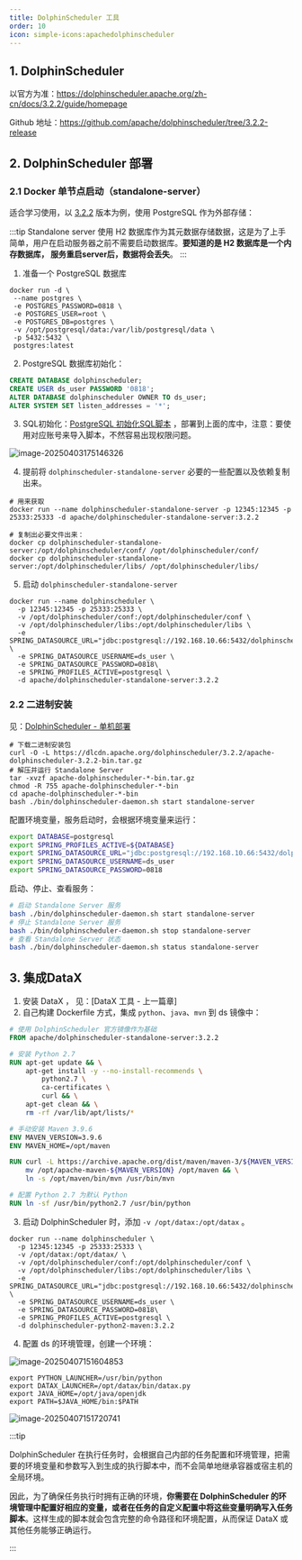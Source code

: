 ```yaml
---
title: DolphinScheduler 工具
order: 10
icon: simple-icons:apachedolphinscheduler
---
```


## 1. DolphinScheduler 

以官方为准：https://dolphinscheduler.apache.org/zh-cn/docs/3.2.2/guide/homepage

Github 地址：https://github.com/apache/dolphinscheduler/tree/3.2.2-release

## 2. DolphinScheduler 部署

### 2.1 Docker 单节点启动（standalone-server）

适合学习使用，以 [3.2.2](https://github.com/apache/dolphinscheduler/tree/3.2.2-release) 版本为例，使用 PostgreSQL 作为外部存储：

:::tip
Standalone server 使用 H2 数据库作为其元数据存储数据，这是为了上手简单，用户在启动服务器之前不需要启动数据库。**要知道的是 H2 数据库是一个内存数据库， 服务重启server后，数据将会丢失**。
:::

1. 准备一个 PostgreSQL 数据库

```shell
docker run -d \
 --name postgres \
 -e POSTGRES_PASSWORD=0818 \
 -e POSTGRES_USER=root \
 -e POSTGRES_DB=postgres \
 -v /opt/postgresql/data:/var/lib/postgresql/data \
 -p 5432:5432 \
 postgres:latest
```

2. PostgreSQL 数据库初始化：

```sql
CREATE DATABASE dolphinscheduler;
CREATE USER ds_user PASSWORD '0818';
ALTER DATABASE dolphinscheduler OWNER TO ds_user;
ALTER SYSTEM SET listen_addresses = '*';
```

3. SQL初始化：[PostgreSQL 初始化SQL脚本](https://raw.githubusercontent.com/apache/dolphinscheduler/3.2.2/dolphinscheduler-dao/src/main/resources/sql/dolphinscheduler_postgresql.sql) ，部署到上面的库中，注意：要使用对应账号来导入脚本，不然容易出现权限问题。

![image-20250403175146326](https://raw.githubusercontent.com/xupengboo/xupengboo-picture/main/img/image-20250403175146326.png)

4. 提前将 `dolphinscheduler-standalone-server` 必要的一些配置以及依赖复制出来。

```shell
# 用来获取
docker run --name dolphinscheduler-standalone-server -p 12345:12345 -p 25333:25333 -d apache/dolphinscheduler-standalone-server:3.2.2

# 复制出必要文件出来：
docker cp dolphinscheduler-standalone-server:/opt/dolphinscheduler/conf/ /opt/dolphinscheduler/conf/
docker cp dolphinscheduler-standalone-server:/opt/dolphinscheduler/libs/ /opt/dolphinscheduler/libs/
```

5. 启动 `dolphinscheduler-standalone-server` 

```shell
docker run --name dolphinscheduler \
  -p 12345:12345 -p 25333:25333 \
  -v /opt/dolphinscheduler/conf:/opt/dolphinscheduler/conf \
  -v /opt/dolphinscheduler/libs:/opt/dolphinscheduler/libs \
  -e SPRING_DATASOURCE_URL="jdbc:postgresql://192.168.10.66:5432/dolphinscheduler" \
  -e SPRING_DATASOURCE_USERNAME=ds_user \
  -e SPRING_DATASOURCE_PASSWORD=0818\
  -e SPRING_PROFILES_ACTIVE=postgresql \
  -d apache/dolphinscheduler-standalone-server:3.2.2
```

### 2.2 二进制安装

见：[DolphinScheduler - 单机部署](https://dolphinscheduler.apache.org/zh-cn/docs/3.2.2/guide/installation/standalone)

```shell
# 下载二进制安装包
curl -O -L https://dlcdn.apache.org/dolphinscheduler/3.2.2/apache-dolphinscheduler-3.2.2-bin.tar.gz
# 解压并运行 Standalone Server
tar -xvzf apache-dolphinscheduler-*-bin.tar.gz
chmod -R 755 apache-dolphinscheduler-*-bin
cd apache-dolphinscheduler-*-bin
bash ./bin/dolphinscheduler-daemon.sh start standalone-server
```

配置环境变量，服务启动时，会根据环境变量来运行：

```bash
export DATABASE=postgresql
export SPRING_PROFILES_ACTIVE=${DATABASE}
export SPRING_DATASOURCE_URL="jdbc:postgresql://192.168.10.66:5432/dolphinscheduler"
export SPRING_DATASOURCE_USERNAME=ds_user
export SPRING_DATASOURCE_PASSWORD=0818
```

启动、停止、查看服务：
```bash
# 启动 Standalone Server 服务
bash ./bin/dolphinscheduler-daemon.sh start standalone-server
# 停止 Standalone Server 服务
bash ./bin/dolphinscheduler-daemon.sh stop standalone-server
# 查看 Standalone Server 状态
bash ./bin/dolphinscheduler-daemon.sh status standalone-server
```


## 3. 集成DataX

1. 安装 DataX ， 见：[DataX 工具 - 上一篇章]
2. 自己构建 Dockerfile 方式，集成 `python`、`java`、`mvn` 到 ds 镜像中：

```dockerfile
# 使用 DolphinScheduler 官方镜像作为基础
FROM apache/dolphinscheduler-standalone-server:3.2.2

# 安装 Python 2.7
RUN apt-get update && \
    apt-get install -y --no-install-recommends \
        python2.7 \
        ca-certificates \
        curl && \
    apt-get clean && \
    rm -rf /var/lib/apt/lists/*

# 手动安装 Maven 3.9.6
ENV MAVEN_VERSION=3.9.6
ENV MAVEN_HOME=/opt/maven

RUN curl -L https://archive.apache.org/dist/maven/maven-3/${MAVEN_VERSION}/binaries/apache-maven-${MAVEN_VERSION}-bin.tar.gz | tar -xz -C /opt && \
    mv /opt/apache-maven-${MAVEN_VERSION} /opt/maven && \
    ln -s /opt/maven/bin/mvn /usr/bin/mvn

# 配置 Python 2.7 为默认 Python
RUN ln -sf /usr/bin/python2.7 /usr/bin/python
```

3. 启动 DolphinScheduler 时，添加 `-v /opt/datax:/opt/datax` 。

```shell
docker run --name dolphinscheduler \
  -p 12345:12345 -p 25333:25333 \
  -v /opt/datax:/opt/datax/ \
  -v /opt/dolphinscheduler/conf:/opt/dolphinscheduler/conf \
  -v /opt/dolphinscheduler/libs:/opt/dolphinscheduler/libs \
  -e SPRING_DATASOURCE_URL="jdbc:postgresql://192.168.10.66:5432/dolphinscheduler" \
  -e SPRING_DATASOURCE_USERNAME=ds_user \
  -e SPRING_DATASOURCE_PASSWORD=0818\
  -e SPRING_PROFILES_ACTIVE=postgresql \
  -d dolphinscheduler-python2-maven:3.2.2
```

4. 配置 ds 的环境管理，创建一个环境：

![image-20250407151604853](https://raw.githubusercontent.com/xupengboo/xupengboo-picture/main/img/image-20250407151604853.png)

```shell
export PYTHON_LAUNCHER=/usr/bin/python
export DATAX_LAUNCHER=/opt/datax/bin/datax.py
export JAVA_HOME=/opt/java/openjdk
export PATH=$JAVA_HOME/bin:$PATH
```

![image-20250407151720741](https://raw.githubusercontent.com/xupengboo/xupengboo-picture/main/img/image-20250407151720741.png)

:::tip

DolphinScheduler 在执行任务时，会根据自己内部的任务配置和环境管理，把需要的环境变量和参数写入到生成的执行脚本中，而不会简单地继承容器或宿主机的全局环境。

因此，为了确保任务执行时拥有正确的环境，**你需要在 DolphinScheduler 的环境管理中配置好相应的变量，或者在任务的自定义配置中将这些变量明确写入任务脚本**。这样生成的脚本就会包含完整的命令路径和环境配置，从而保证 DataX 或其他任务能够正确运行。

:::



